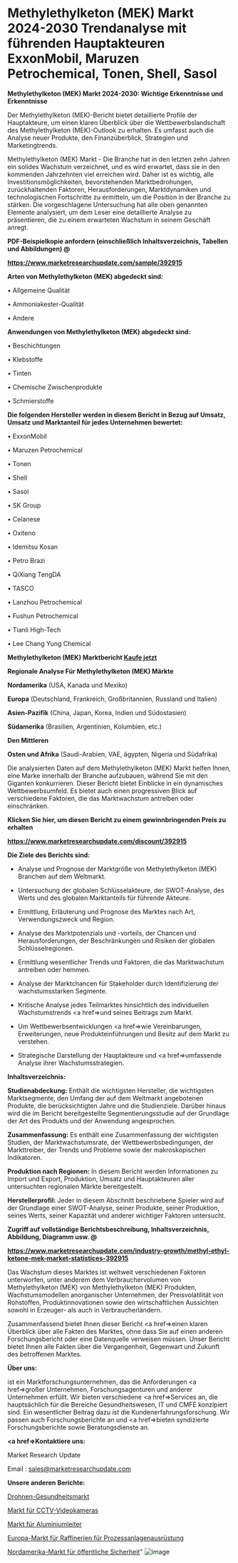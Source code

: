 # Methylethylketon (MEK) Markt 2024-2030 Trendanalyse mit führenden Hauptakteuren ExxonMobil, Maruzen Petrochemical, Tonen, Shell, Sasol

<strong>Methylethylketon (MEK) Markt 2024-2030: Wichtige Erkenntnisse und Erkenntnisse</strong>

Der Methylethylketon (MEK)-Bericht bietet detaillierte Profile der Hauptakteure, um einen klaren Überblick über die Wettbewerbslandschaft des Methylethylketon (MEK)-Outlook zu erhalten. Es umfasst auch die Analyse neuer Produkte, den Finanzüberblick, Strategien und Marketingtrends.

Methylethylketon (MEK) Markt - Die Branche hat in den letzten zehn Jahren ein solides Wachstum verzeichnet, und es wird erwartet, dass sie in den kommenden Jahrzehnten viel erreichen wird. Daher ist es wichtig, alle Investitionsmöglichkeiten, bevorstehenden Marktbedrohungen, zurückhaltenden Faktoren, Herausforderungen, Marktdynamiken und technologischen Fortschritte zu ermitteln, um die Position in der Branche zu stärken. Die vorgeschlagene Untersuchung hat alle oben genannten Elemente analysiert, um dem Leser eine detaillierte Analyse zu präsentieren, die zu einem erwarteten Wachstum in seinem Geschäft anregt.



<strong><b>PDF-Beispielkopie anfordern (einschließlich Inhaltsverzeichnis, Tabellen und Abbildungen) @ </b></strong>

<strong><a href=https://www.marketresearchupdate.com/sample/392915>

<strong>https://www.marketresearchupdate.com/sample/392915</u></a></strong></strong>



<strong>Arten von Methylethylketon (MEK) abgedeckt sind:</strong>

• Allgemeine Qualität

• Ammoniakester-Qualität

• Andere



<strong>Anwendungen von Methylethylketon (MEK) abgedeckt sind:</strong>

• Beschichtungen

• Klebstoffe

• Tinten

• Chemische Zwischenprodukte

• Schmierstoffe



<strong>Die folgenden Hersteller werden in diesem Bericht in Bezug auf Umsatz, Umsatz und Marktanteil für jedes Unternehmen bewertet:</strong>

• ExxonMobil

• Maruzen Petrochemical

• Tonen

• Shell

• Sasol

• SK Group

• Celanese

• Oxiteno

• Idemitsu Kosan

• Petro Brazi

• QiXiang TengDA

• TASCO

• Lanzhou Petrochemical

• Fushun Petrochemical

• Tianli High-Tech

• Lee Chang Yung Chemical



<strong>Methylethylketon (MEK) Marktbericht <a href=https://www.marketresearchupdate.com/buynow/392915>Kaufe jetzt</a></strong>



<strong>Regionale Analyse Für Methylethylketon (MEK) Märkte</strong>



<strong>Nordamerika</strong> (USA, Kanada und Mexiko)



<strong>Europa</strong> (Deutschland, Frankreich, Großbritannien, Russland und Italien)



<strong>Asien-Pazifik</strong> (China, Japan, Korea, Indien und Südostasien)



<strong>Südamerika</strong> (Brasilien, Argentinien, Kolumbien, etc.)



<strong>Den Mittleren</strong> 

<strong>Osten und Afrika</strong> (Saudi-Arabien, VAE, ägypten, Nigeria und Südafrika)

Die analysierten Daten auf dem Methylethylketon (MEK) Markt helfen Ihnen, eine Marke innerhalb der Branche aufzubauen, während Sie mit den Giganten konkurrieren. Dieser Bericht bietet Einblicke in ein dynamisches Wettbewerbsumfeld. Es bietet auch einen progressiven Blick auf verschiedene Faktoren, die das Marktwachstum antreiben oder einschränken.



<strong>Klicken Sie hier, um diesen Bericht zu einem gewinnbringenden Preis zu erhalten
</strong>

<strong><a href=https://www.marketresearchupdate.com/discount/392915>https://www.marketresearchupdate.com/discount/392915</b></u></strong></a>



<strong>Die Ziele des Berichts sind:</strong>

- Analyse und Prognose der Marktgröße von Methylethylketon (MEK) Branchen auf dem Weltmarkt.

- Untersuchung der globalen Schlüsselakteure, der SWOT-Analyse, des Werts und des globalen Marktanteils für führende Akteure.

- Ermittlung, Erläuterung und Prognose des Marktes nach Art, Verwendungszweck und Region.

- Analyse des Marktpotenzials und -vorteils, der Chancen und Herausforderungen, der Beschränkungen und Risiken der globalen Schlüsselregionen.

- Ermittlung wesentlicher Trends und Faktoren, die das Marktwachstum antreiben oder hemmen.

- Analyse der Marktchancen für Stakeholder durch Identifizierung der wachstumsstarken Segmente.

- Kritische Analyse jedes Teilmarktes hinsichtlich des individuellen Wachstumstrends <a href=>und</a> seines Beitrags zum Markt.

- Um Wettbewerbsentwicklungen <a href=>wie</a> Vereinbarungen, Erweiterungen, neue Produkteinführungen und Besitz auf dem Markt zu verstehen.

- Strategische Darstellung der Hauptakteure und <a href=>umfas</a>sende Analyse ihrer Wachstumsstrategien.



<strong>Inhaltsverzeichnis:</strong>



<strong>Studienabdeckung:</strong> Enthält die wichtigsten Hersteller, die wichtigsten Marktsegmente, den Umfang der auf dem Weltmarkt angebotenen Produkte, die berücksichtigten Jahre und die Studienziele. Darüber hinaus wird die im Bericht bereitgestellte Segmentierungsstudie auf der Grundlage der Art des Produkts und der Anwendung angesprochen.



<strong>Zusammenfassung:</strong> Es enthält eine Zusammenfassung der wichtigsten Studien, der Marktwachstumsrate, der Wettbewerbsbedingungen, der Markttreiber, der Trends und Probleme sowie der makroskopischen Indikatoren.



<strong>Produktion nach Regionen:</strong> In diesem Bericht werden Informationen zu Import und Export, Produktion, Umsatz und Hauptakteuren aller untersuchten regionalen Märkte bereitgestellt.



<strong>Herstellerprofil:</strong> Jeder in diesem Abschnitt beschriebene Spieler wird auf der Grundlage einer SWOT-Analyse, seiner Produkte, seiner Produktion, seines Werts, seiner Kapazität und anderer wichtiger Faktoren untersucht.



<strong><b>Zugriff auf vollständige Berichtsbeschreibung, Inhaltsverzeichnis, Abbildung, Diagramm usw. @ </b></strong>

<strong><a href=https://www.marketresearchupdate.com/industry-growth/methyl-ethyl-ketone-mek-market-statistices-392915>https://www.marketresearchupdate.com/industry-growth/methyl-ethyl-ketone-mek-market-statistices-392915</a></strong>

Das Wachstum dieses Marktes ist weltweit verschiedenen Faktoren unterworfen, unter anderem dem Verbrauchervolumen von Methylethylketon (MEK) von Methylethylketon (MEK) Produkten, Wachstumsmodellen anorganischer Unternehmen, der Preisvolatilität von Rohstoffen, Produktinnovationen sowie den wirtschaftlichen Aussichten sowohl in Erzeuger- als auch in Verbraucherländern.

Zusammenfassend bietet Ihnen dieser Bericht <a href=>einen</a> klaren Überblick über alle Fakten des Marktes, ohne dass Sie auf einen anderen Forschungsbericht oder eine Datenquelle verweisen müssen. Unser Bericht bietet Ihnen alle Fakten über die Vergangenheit, Gegenwart und Zukunft des betroffenen Marktes.



<strong>Über uns:</strong>

 ist ein Marktforschungsunternehmen, das die Anforderungen <a href=>großer</a> Unternehmen, Forschungsagenturen und anderer Unternehmen erfüllt. Wir bieten verschiedene <a href=>Services</a> an, die hauptsächlich für die Bereiche Gesundheitswesen, IT und CMFE konzipiert sind. Ein wesentlicher Beitrag dazu ist die Kundenerfahrungsforschung. Wir passen auch Forschungsberichte an und <a href=>bieten</a> syndizierte Forschungsberichte sowie Beratungsdienste an.



<strong><a href=>Kontaktiere uns:</a></strong>

Market Research Update

Email : sales@marketresearchupdate.com



<strong>Unsere anderen Berichte:</strong>

<a href=https://www.linkedin.com/pulse/drone-health-care-market-2023-trends-new-research>Drohnen-Gesundheitsmarkt</a>

<a href=https://www.linkedin.com/pulse/cctv-video-camera-market-outlooks-2023-size>Markt für CCTV-Videokameras</a>

<a href=https://www.linkedin.com/pulse/aluminum-conductors-market-size-trends-consumption>Markt für Aluminiumleiter</a>

<a href=https://www.linkedin.com/pulse/europe-process-plant-equipment-refineries-market-2023>Europa-Markt für Raffinerien für Prozessanlagenausrüstung</a>

<a href=https://www.linkedin.com/pulse/north-america-public-security-market-2023-2030-o3apf/>Nordamerika-Markt für öffentliche Sicherheit</a>"
![image](https://github.com/Gayatrikarjule/Market-Analysis-360/assets/97346546/8f4a9668-3d5c-4032-974f-fffd001fc094)
